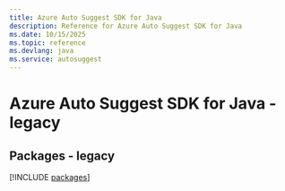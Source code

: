 ```yaml
---
title: Azure Auto Suggest SDK for Java
description: Reference for Azure Auto Suggest SDK for Java
ms.date: 10/15/2025
ms.topic: reference
ms.devlang: java
ms.service: autosuggest
---
```

# Azure Auto Suggest SDK for Java - legacy
## Packages - legacy
[!INCLUDE [packages](auto-suggest-index.md)]